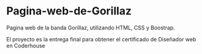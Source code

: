 # Pagina-web-de-Gorillaz
Pagina web de la banda Gorillaz, utilizando HTML, CSS y Boostrap.

El proyecto es la entrega final para obtener el certificado de Diseñador web en Coderhouse
